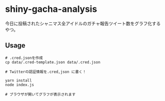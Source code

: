 # shiny-gacha-analysis

今日に投稿されたシャニマス全アイドルのガチャ報告ツイート数をグラフ化するやつ。

## Usage

```
# .cred.jsonを作成
cp data/.cred-template.json data/.cred.json

# Twitterの認証情報を.cred,json に書く！

yarn install
node index.js

# ブラウザが開いてグラフが表示されます
```
